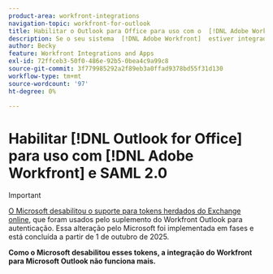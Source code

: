 ```yaml
---
product-area: workfront-integrations
navigation-topic: workfront-for-outlook
title: Habilitar o Outlook para Office para uso com o  [!DNL Adobe Workfront]  e o SAML 2.0
description: Se o seu sistema  [!DNL Adobe Workfront]  estiver integrado ao SAML 2.0, você deverá habilitar a autenticação SAML 2.0 para suplementos do Office para que os usuários possam se autenticar usando suas credenciais do SAML 2.0.
author: Becky
feature: Workfront Integrations and Apps
exl-id: 72ffceb3-50f0-486e-92b5-0bea4c9a99c8
source-git-commit: 3f779985292a2f89eb3a0ffad9378bd55f31d130
workflow-type: tm+mt
source-wordcount: '97'
ht-degree: 0%

---
```


# Habilitar [!DNL Outlook for Office] para uso com [!DNL Adobe Workfront] e SAML 2.0



>[!IMPORTANT]
>
>[O Microsoft desabilitou o suporte para tokens herdados do Exchange online](https://learn.microsoft.com/en-us/office/dev/add-ins/outlook/faq-nested-app-auth-outlook-legacy-tokens), que foram usados pelo suplemento do Workfront Outlook para autenticação. Essa alteração pelo Microsoft foi implementada em fases e está concluída a partir de 1 de outubro de 2025.
>
>**Como o Microsoft desabilitou esses tokens, a integração do Workfront para Microsoft Outlook não funciona mais.**

